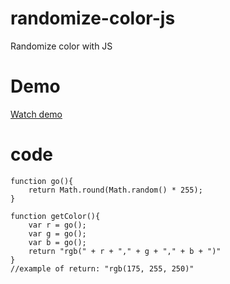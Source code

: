 # randomize-color-js
Randomize color with JS

# Demo
[Watch demo](http://antontemchenko.github.io/randomize-color-js/)

# code
```
function go(){
	return Math.round(Math.random() * 255);
}

function getColor(){
	var r = go();
	var g = go();
	var b = go();
	return "rgb(" + r + "," + g + "," + b + ")"
}
//example of return: "rgb(175, 255, 250)"
```
